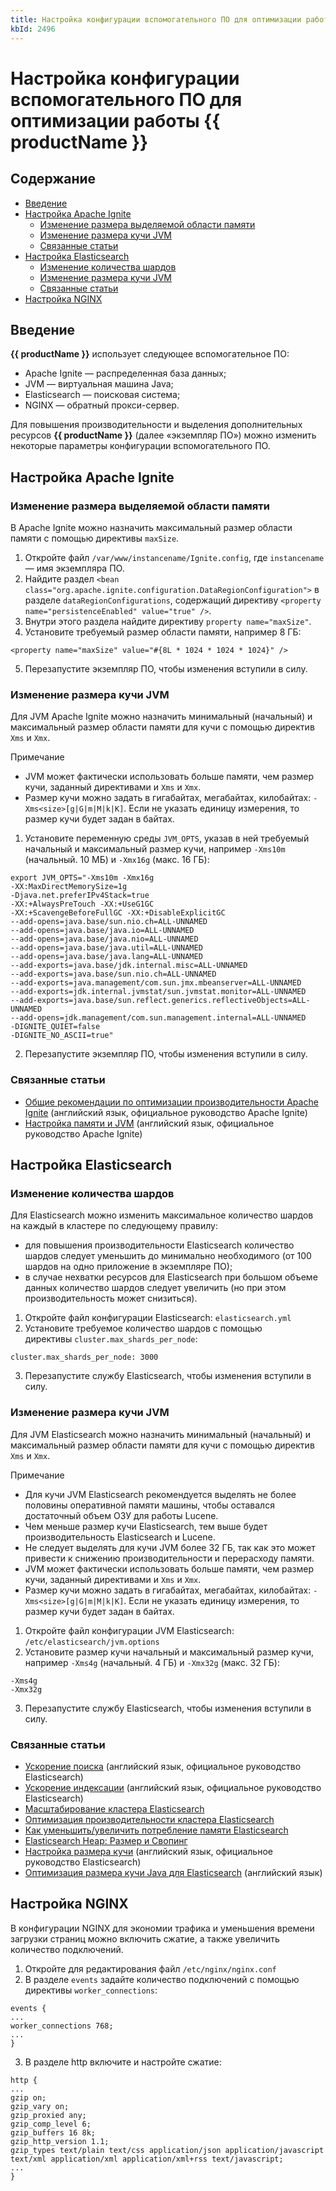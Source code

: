 ```yaml
---
title: Настройка конфигурации вспомогательного ПО для оптимизации работы {{ productName }}
kbId: 2496
---
```


# Настройка конфигурации вспомогательного ПО для оптимизации работы {{ productName }}

## Содержание

- [Введение](#mcetoc_1hamv802od)
- [Настройка Apache Ignite](#mcetoc_1hamv802oe)
	- [Изменение размера выделяемой области памяти](#mcetoc_1haopu2344)
	- [Изменение размера кучи JVM](#mcetoc_1hamv802of)
	- [Связанные статьи](#mcetoc_1haort6i08)
- [Настройка Elasticsearch](#mcetoc_1haooja5o1)
	- [Изменение количества шардов](#mcetoc_1haopn5v20)
	- [Изменение размера кучи JVM](#mcetoc_1haopo4eh1)
	- [Связанные статьи](#mcetoc_1haoruflo9)
- [Настройка NGINX](#mcetoc_1hau934m10)

## Введение

**{{ productName }}** использует следующее вспомогательное ПО:

- Apache Ignite — распределенная база данных;
- JVM — виртуальная машина Java;
- Elasticsearch — поисковая система;
- NGINX — обратный прокси-сервер.

Для повышения производительности и выделения дополнительных ресурсов **{{ productName }}** (далее «экземпляр ПО») можно изменить некоторые параметры конфигурации вспомогательного ПО.

## Настройка Apache Ignite

### Изменение размера выделяемой области памяти

В Apache Ignite можно назначить максимальный размер области памяти с помощью директивы `maxSize`.

1. Откройте файл `/var/www/instancename/Ignite.config`, где `instancename` — имя экземпляра ПО.
2. Найдите раздел `<bean class="org.apache.ignite.configuration.DataRegionConfiguration">` в разделе `dataRegionConfigurations`, содержащий директиву `<property name="persistenceEnabled" value="true" />`.
3. Внутри этого раздела найдите директиву `property name="maxSize"`.
4. Установите требуемый размер области памяти, например 8 ГБ:


```
<property name="maxSize" value="#{8L * 1024 * 1024 * 1024}" />        
```
5. Перезапустите экземпляр ПО, чтобы изменения вступили в силу.

### Изменение размера кучи JVM

Для JVM Apache Ignite можно назначить минимальный (начальный) и максимальный размер области памяти для кучи с помощью директив `Xms` и `Xmx`.

Примечание

- JVM может фактически использовать больше памяти, чем размер кучи, заданный директивами и `Xms` и `Xmx`.
- Размер кучи можно задать в гигабайтах, мегабайтах, килобайтах: `-Xms<size>[g|G|m|M|k|K]`. Если не указать единицу измерения, то размер кучи будет задан в байтах.

1. Установите переменную среды `JVM_OPTS`, указав в ней требуемый начальный и максимальный размер кучи, например `-Xms10m` (начальный. 10 МБ) и `-Xmx16g` (макс. 16 ГБ):


```
export JVM_OPTS="-Xms10m -Xmx16g   
-XX:MaxDirectMemorySize=1g   
-Djava.net.preferIPv4Stack=true   
-XX:+AlwaysPreTouch -XX:+UseG1GC   
-XX:+ScavengeBeforeFullGC -XX:+DisableExplicitGC  
--add-opens=java.base/sun.nio.ch=ALL-UNNAMED   
--add-opens=java.base/java.io=ALL-UNNAMED  
--add-opens=java.base/java.nio=ALL-UNNAMED   
--add-opens=java.base/java.util=ALL-UNNAMED  
--add-opens=java.base/java.lang=ALL-UNNAMED   
--add-exports=java.base/jdk.internal.misc=ALL-UNNAMED  
--add-exports=java.base/sun.nio.ch=ALL-UNNAMED   
--add-exports=java.management/com.sun.jmx.mbeanserver=ALL-UNNAMED  
--add-exports=jdk.internal.jvmstat/sun.jvmstat.monitor=ALL-UNNAMED   
--add-exports=java.base/sun.reflect.generics.reflectiveObjects=ALL-UNNAMED  
--add-opens=jdk.management/com.sun.management.internal=ALL-UNNAMED  
-DIGNITE_QUIET=false   
-DIGNITE_NO_ASCII=true"       
```
2. Перезапустите экземпляр ПО, чтобы изменения вступили в силу.

### Связанные статьи

- [Общие рекомендации по оптимизации производительности Apache Ignite](https://ignite.apache.org/docs/latest/perf-and-troubleshooting/general-perf-tips) (английский язык, официальное руководство Apache Ignite)
- [Настройка памяти и JVM](https://ignite.apache.org/docs/latest/perf-and-troubleshooting/memory-tuning) (английский язык, официальное руководство Apache Ignite)

## Настройка Elasticsearch

### Изменение количества шардов

Для Elasticsearch можно изменить максимальное количество шардов на каждый в кластере по следующему правилу:

- для повышения производительности Elasticsearch количество шардов следует уменьшить до минимально необходимого (от 100 шардов на одно приложение в экземпляре ПО);
- в случае нехватки ресурсов для Elasticsearch при большом объеме данных количество шардов следует увеличить (но при этом производительность может снизиться).

1. Откройте файл конфигурации Elasticsearch: `elasticsearch.yml`
2. Установите требуемое количество шардов с помощью директивы `cluster.max_shards_per_node`:


```
сluster.max_shards_per_node: 3000  

```
3. Перезапустите службу Elasticsearch, чтобы изменения вступили в силу.

### Изменение размера кучи JVM

Для JVM Elasticsearch можно назначить минимальный (начальный) и максимальный размер области памяти для кучи с помощью директив `Xms` и `Xmx`.

Примечание

- Для кучи JVM Elasticsearch рекомендуется выделять не более половины оперативной памяти машины, чтобы оставался достаточный объем ОЗУ для работы Lucene.
- Чем меньше размер кучи Elasticsearch, тем выше будет производительность Elasticsearch и Lucene.
- Не следует выделять для кучи JVM более 32 ГБ, так как это может привести к снижению производительности и перерасходу памяти.
- JVM может фактически использовать больше памяти, чем размер кучи, заданный директивами и `Xms` и `Xmx`.
- Размер кучи можно задать в гигабайтах, мегабайтах, килобайтах: `-Xms<size>[g|G|m|M|k|K]`. Если не указать единицу измерения, то размер кучи будет задан в байтах.

1. Откройте файл конфигурации JVM Elasticsearch: `/etc/elasticsearch/jvm.options`
2. Установите размер кучи начальный и максимальный размер кучи, например `-Xms4g` (начальный. 4 ГБ) и `-Xmx32g` (макс. 32 ГБ):


```
-Xms4g   
-Xmx32g
```
3. Перезапустите службу Elasticsearch, чтобы изменения вступили в силу.

### Связанные статьи

- [Ускорение поиска](https://www.elastic.co/guide/en/elasticsearch/reference/current/tune-for-search-speed.html) (английский язык, официальное руководство Elasticsearch)
- [Ускорение индексации](https://www.elastic.co/guide/en/elasticsearch/reference/current/tune-for-indexing-speed.html) (английский язык, официальное руководство Elasticsearch)
- [Масштабирование кластера Elasticsearch](https://habr.com/ru/articles/224877/)
- [Оптимизация производительности кластера Elasticsearch](https://gals.software/blog/2022-12-08-elasticsearch-optimization?ysclid=lmrhkxl35g269901813)
- [Как уменьшить/увеличить потребление памяти Elasticsearch](https://sergeymukhin.com/blog/kak-umensituvelicit-potreblenie-pamyati-elasticsearch)
- [Elasticsearch Heap: Размер и Свопинг](https://g-soft.info/articles/1679/elasticsearch-heap-razmer-i-svoping/)
- [Настройка размера кучи](https://www.elastic.co/guide/en/elasticsearch/reference/8.1/important-settings.html#heap-size-settings) (английский язык, официальное руководство Elasticsearch)
- [Оптимизация размера кучи Java для Elasticsearch](https://opster.com/guides/elasticsearch/capacity-planning/elasticsarch-java-heap-size) (английский язык)

## Настройка NGINX

В конфигурации NGINX для экономии трафика и уменьшения времени загрузки страниц можно включить сжатие, а также увеличить количество подключений.

1. Откройте для редактирования файл `/etc/nginx/nginx.conf`
2. В разделе `events` задайте количество подключений с помощью директивы `worker_connections`:


```
events {   
...  
worker_connections 768;   
...  
}
```
3. В разделе http включите и настройте сжатие:  

```
http {   
...   
gzip on;   
gzip_vary on;   
gzip_proxied any;   
gzip_comp_level 6;   
gzip_buffers 16 8k;   
gzip_http_version 1.1;   
gzip_types text/plain text/css application/json application/javascript text/xml application/xml application/xml+rss text/javascript;   
...   
}   
  

```

 

